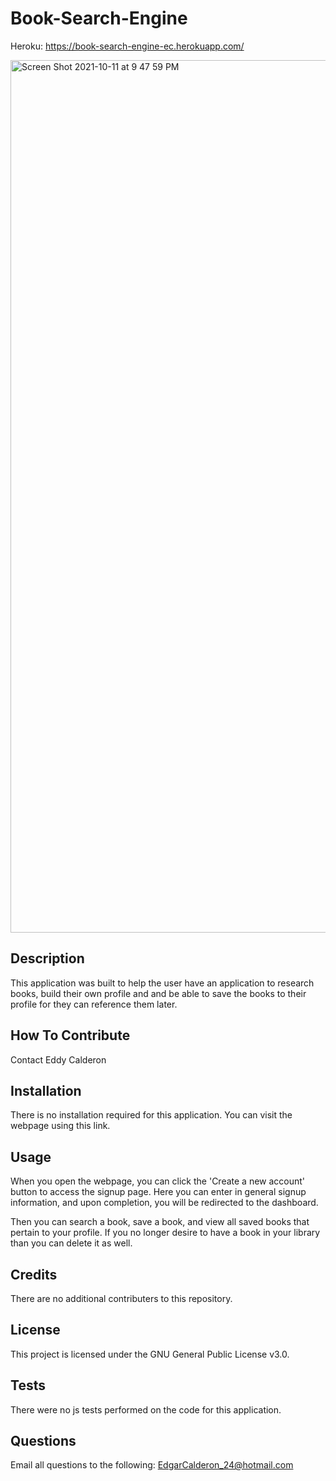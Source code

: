 # Book-Search-Engine

Heroku: https://book-search-engine-ec.herokuapp.com/


<img width="1396" alt="Screen Shot 2021-10-11 at 9 47 59 PM" src="https://user-images.githubusercontent.com/87398458/136888170-961d4462-4129-4a70-afee-0de400e5bd39.png">


## Description
This application was built to help the user have an application to research books, build their own profile and and be able to save the books to their profile for they can reference them later.



## How To Contribute

Contact Eddy Calderon

## Installation

There is no installation required for this application. You can visit the webpage using this link.

## Usage

When you open the webpage, you can click the 'Create a new account' button to access the signup page. Here you can enter in general signup information, and upon completion, you will be redirected to the dashboard.

Then you can search a book, save a book, and view all saved books that pertain to your profile. If you no longer desire to have a book in your library than you can delete it as well.

## Credits

There are no additional contributers to this repository.

## License

This project is licensed under the GNU General Public License v3.0.


## Tests

There were no js tests performed on the code for this application.

## Questions

Email all questions to the following: EdgarCalderon_24@hotmail.com

